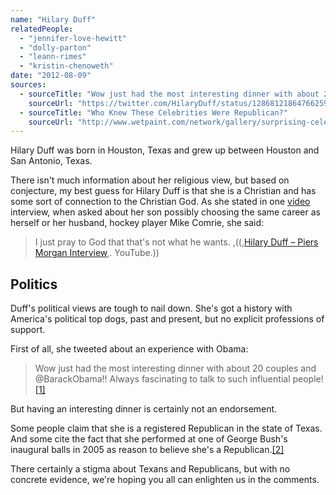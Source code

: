 ```yaml
---
name: "Hilary Duff"
relatedPeople:
  - "jennifer-love-hewitt"
  - "dolly-parton"
  - "leann-rimes"
  - "kristin-chenoweth"
date: "2012-08-09"
sources:
  - sourceTitle: "Wow just had the most interesting dinner with about 20 couples and @BarackObama !!Always fascinating to talk to such influential people!"
    sourceUrl: "https://twitter.com/HilaryDuff/status/128681218647662593"
  - sourceTitle: "Who Knew These Celebrities Were Republican?"
    sourceUrl: "http://www.wetpaint.com/network/gallery/surprising-celebrities-who-are-republican/photo/surprising-republicans-hilary-duff"
---
```


Hilary Duff was born in Houston, Texas and grew up between Houston and San Antonio, Texas.

There isn't much information about her religious view, but based on conjecture, my best guess for Hilary Duff is that she is a Christian and has some sort of connection to the Christian God. As she stated in one [video](http://www.youtube.com/watch?v=qzsVGXi2og0) interview, when asked about her son possibly choosing the same career as herself or her husband, hockey player Mike Comrie, she said:

>I just pray to God that that's not what he wants. ,((,[Hilary Duff – Piers Morgan Interview](http://www.youtube.com/watch?v=qzsVGXi2og0),. YouTube.))


## 

## Politics

Duff's political views are tough to nail down. She's got a history with America's political top dogs, past and present, but no explicit professions of support.

First of all, she tweeted about an experience with Obama:

>Wow just had the most interesting dinner with about 20 couples and @BarackObama!! Always fascinating to talk to such influential people!<a class="source-citation" href="#https://twitter.com/HilaryDuff/status/128681218647662593" title="Wow just had the most interesting dinner with about 20 couples and @BarackObama !!Always fascinating to talk to such influential people!">[1]</a>

But having an interesting dinner is certainly not an endorsement.

Some people claim that she is a registered Republican in the state of Texas. And some cite the fact that she performed at one of George Bush's inaugural balls in 2005 as reason to believe she's a Republican.<a class="source-citation" href="#http://www.wetpaint.com/network/gallery/surprising-celebrities-who-are-republican/photo/surprising-republicans-hilary-duff" title="Who Knew These Celebrities Were Republican?">[2]</a>

There certainly a stigma about Texans and Republicans, but with no concrete evidence, we're hoping you all can enlighten us in the comments.